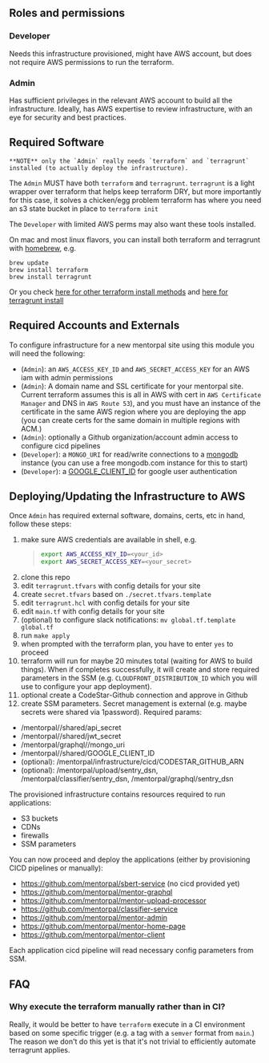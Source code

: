 ## Roles and permissions

### Developer

Needs this infrastructure provisioned, might have AWS account, but does not require AWS permissions to run the terraform.

### Admin

Has sufficient privileges in the relevant AWS account to build all the infrastructure. 
Ideally, has AWS expertise to review infrastructure, with an eye for security and best practices.


## Required Software

 
```
**NOTE** only the `Admin` really needs `terraform` and `terragrunt` installed (to actually deploy the infrastructure). 
```

 The `Admin` MUST have both `terraform` and `terragrunt`. `terragrunt` is a light wrapper over terraform that helps keep terraform DRY, but more importantly for this case, it solves a chicken/egg problem terraform has where you need an s3 state bucket in place to `terraform init`

 The `Developer` with limited AWS perms may also want these tools installed.

 On mac and most linux flavors, you can install both terraform and terragrunt with [homebrew](https://brew.sh/), e.g.

 ```
 brew update
 brew install terraform
 brew install terragrunt
 ```

 Or you check [here for other terraform install methods](https://www.terraform.io/downloads.html) and [here for terragrunt install](https://terragrunt.gruntwork.io/docs/getting-started/install/)


## Required Accounts and Externals

To configure infrastructure for a new mentorpal site using this module you will need the following:

- (`Admin`): an `AWS_ACCESS_KEY_ID` and `AWS_SECRET_ACCESS_KEY` for an AWS iam with admin permissions
- (`Admin`): A domain name and SSL certificate for your mentorpal site. Current terraform assumes this is all in AWS with cert in `AWS Certificate Manager` and DNS in `AWS Route 53`), and you must have an instance of the certificate in the same AWS region where you are deploying the app (you can create certs for the same domain in multiple regions with ACM.)
- (`Admin`): optionally a Github organization/account admin access to configure cicd pipelines
- (`Developer`): a `MONGO_URI` for read/write connections to a [mongodb](https://www.mongodb.com/1) instance (you can use a free mongodb.com instance for this to start)
- (`Developer`): a [GOOGLE_CLIENT_ID](https://developers.google.com/identity/one-tap/web/guides/get-google-api-clientid) for google user authentication


## Deploying/Updating the Infrastructure to AWS

Once `Admin` has required external software, domains, certs, etc in hand, follow these steps:

1. make sure AWS credentials are available in shell, e.g.
    > ```bash
    > export AWS_ACCESS_KEY_ID=<your_id>
    > export AWS_SECRET_ACCESS_KEY=<your_secret>
    > ```
2. clone this repo
3. edit `terragrunt.tfvars` with config details for your site
4. create `secret.tfvars` based on `./secret.tfvars.template`
5. edit `terragrunt.hcl` with config details for your site
6. edit `main.tf` with config details for your site
7. (optional) to configure slack notifications: `mv global.tf.template global.tf`
8. run `make apply`
9. when prompted with the terraform plan, you have to enter `yes` to proceed
10. terraform will run for maybe 20 minutes total (waiting for AWS to build things). When if completes successfully, it will create and store required parameters in the SSM (e.g. `CLOUDFRONT_DISTRIBUTION_ID` which you will use to configure your app deployment).
11. optional create a CodeStar-Github connection and approve in Github
12. create SSM parameters. Secret management is external (e.g. maybe secrets were shared via 1password). Required params: 
  - /mentorpal/<env>/shared/api_secret
  - /mentorpal/<env>/shared/jwt_secret
  - /mentorpal/graphql/<env>/mongo_uri
  - /mentorpal/<env>/shared/GOOGLE_CLIENT_ID
  - (optional): /mentorpal/infrastructure/cicd/CODESTAR_GITHUB_ARN
  - (optional): /mentorpal/upload/sentry_dsn, /mentorpal/classifier/sentry_dsn, /mentorpal/graphql/sentry_dsn

The provisioned infrastructure contains resources required to run applications:
 - S3 buckets
 - CDNs
 - firewalls
 - SSM parameters

You can now proceed and deploy the applications (either by provisioning CICD pipelines or manually):
 - https://github.com/mentorpal/sbert-service (no cicd provided yet)
 - https://github.com/mentorpal/mentor-graphql
 - https://github.com/mentorpal/mentor-upload-processor
 - https://github.com/mentorpal/classifier-service
 - https://github.com/mentorpal/mentor-admin
 - https://github.com/mentorpal/mentor-home-page
 - https://github.com/mentorpal/mentor-client

Each application cicd pipeline will read necessary config parameters from SSM. 

 ## FAQ

 ### Why execute the terraform manually rather than in CI?

 Really, it would be better to have `terraform` execute in a CI environment based on some specific trigger (e.g. a tag with a `semver` format from `main`.) The reason we don't do this yet is that it's not trivial to efficiently automate terragrunt applies. 
